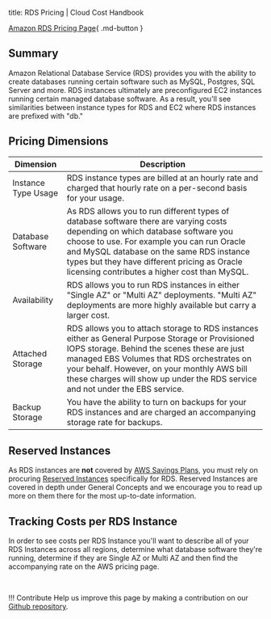 title: RDS Pricing | Cloud Cost Handbook

[Amazon RDS Pricing Page](https://aws.amazon.com/rds/pricing/){ .md-button }

## Summary

Amazon Relational Database Service (RDS) provides you with the ability to create databases running certain software such as MySQL, Postgres, SQL Server and more. RDS instances ultimately are preconfigured EC2 instances running certain managed database software. As a result, you'll see similarities between instance types for RDS and EC2 where RDS instances are prefixed with "db."

## Pricing Dimensions

|Dimension|Description|
|----|----|
|Instance Type Usage|RDS instance types are billed at an hourly rate and charged that hourly rate on a per-second basis for your usage.|
|Database Software|As RDS allows you to run different types of database software there are varying costs depending on which database software you choose to use. For example you can run Oracle and MySQL database on the same RDS instance types but they have different pricing as Oracle licensing contributes a higher cost than MySQL.| 
|Availability|RDS allows you to run RDS instances in either "Single AZ" or "Multi AZ" deployments. "Multi AZ" deployments are more highly available but carry a larger cost.| 
|Attached Storage|RDS allows you to attach storage to RDS instances either as General Purpose Storage or Provisioned IOPS storage. Behind the scenes these are just managed EBS Volumes that RDS orchestrates on your behalf. However, on your monthly AWS bill these charges will show up under the RDS service and not under the EBS service.| 
|Backup Storage|You have the ability to turn on backups for your RDS instances and are charged an accompanying storage rate for backups.| 

## Reserved Instances

As RDS instances are **not** covered by [AWS Savings Plans](/aws/concepts/savings-plans/), you must rely on procuring [Reserved Instances](/aws/concepts/reserved-instances/) specifically for RDS. Reserved Instances are covered in depth under General Concepts and we encourage you to read up more on them there for the most up-to-date information.

## Tracking Costs per RDS Instance

In order to see costs per RDS Instance you'll want to describe all of your RDS Instances across all regions, determine what database software they're running, determine if they are Single AZ or Multi AZ and then find the accompanying rate on the AWS pricing page.

<br/>

!!! Contribute
	Help us improve this page by making a contribution on our [Github repository](https://github.com/vantage-sh/handbook).
